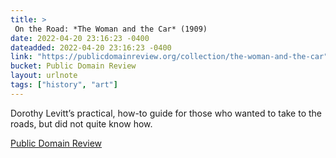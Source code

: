 ```yaml
---
title: > 
 On the Road: *The Woman and the Car* (1909)
date: 2022-04-20 23:16:23 -0400
dateadded: 2022-04-20 23:16:23 -0400
link: "https://publicdomainreview.org/collection/the-woman-and-the-car"
bucket: Public Domain Review
layout: urlnote
tags: ["history", "art"]
--- 
```

Dorothy Levitt’s practical, how-to guide for those who wanted to take to the roads, but did not quite know how.
 <!-- end excerpt --> 
<div class='bucket'><a class='internal-link' href='/buckets/public-domain-review'>Public Domain Review</a></div> 
